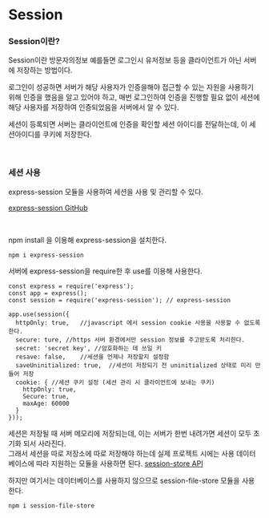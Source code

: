 # Session

### Session이란?

Session이란 방문자의정보 예를들면 로그인시 유저정보 등을 클라이언트가 아닌 서버에 저장하는 방법이다.<br>

로그인이 성공하면 서버가 해당 사용자가 인증을해야 접근할 수 있는 자원을 사용하기 위해 인증을 했음을 알고 있어야 하고,
매번 로그인하여 인증을 진행할 필요 없이 세션에 해당 사용자를 저장하여 인증되었음을 서버에서 알 수 있다.<br>

세션이 등록되면 서버는 클라이언트에 인증을 확인할 세션 아이디를 전달하는데, 이 세션아이디를 쿠키에 저장한다.

<br>

### 세션 사용
express-session 모듈을 사용하여 세션을 사용 및 관리할 수 있다.

[express-session GitHub](https://github.com/expressjs/session#reqsession)

<br>

npm install 을 이용해 express-session을 설치한다.

```
npm i express-session
```

서버에 express-session을 require한 후 use를 이용해 사용한다.

```
const express = require('express');
const app = express();
const session = require('express-session');	// express-session

app.use(session({
  httpOnly: true,	//javascript 에서 session cookie 사용을 사용할 수 없도록 한다.
  secure: ture,	//https 서버 환경에서만 session 정보를 주고받도록 처리한다.
  secret: 'secret key',	//암호화하는 데 쓰일 키
  resave: false,	//세션을 언제나 저장할지 설정함
  saveUninitialized: true,	//세션이 저장되기 전 uninitialized 상태로 미리 만들어 저장
  cookie: {	//세션 쿠키 설정 (세션 관리 시 클라이언트에 보내는 쿠키)
    httpOnly: true,
    Secure: true,
    maxAge: 60000 
  }
}));
```


세션은 저장될 때 서버 메모리에 저장되는데, 이는 서버가 한번 내려가면 세션이 모두 초기화 되서 사라진다.<br>
그래서 세션을 따로 저장소에 따로 저장해야 하는데 실제 프로젝트 시에는 사용 데이터베이스에 따라 지원하는 모듈을 사용하면 된다. [session-store API](https://www.npmjs.com/package/express-session#compatible-session-stores) <br>

하지만 여기서는 데이터베이스를 사용하지 않으므로 session-file-store 모듈을 사용한다.
```
npm i session-file-store
```





